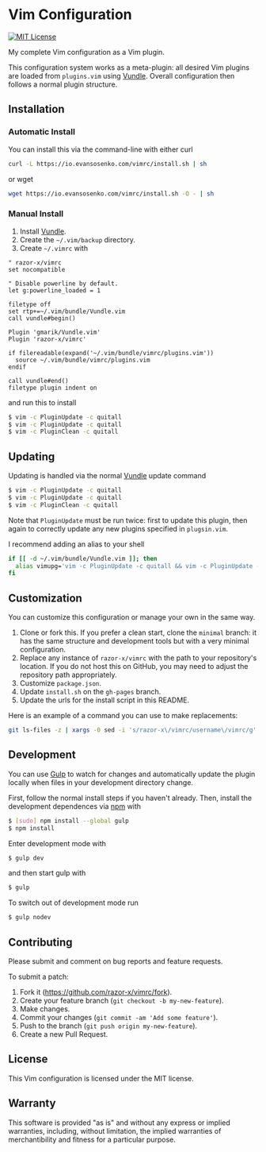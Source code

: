 # Vim Configuration

[![MIT License](http://img.shields.io/badge/license-MIT-red.svg?style=flat)](./LICENSE.txt)

My complete Vim configuration as a Vim plugin.

This configuration system works as a meta-plugin:
all desired Vim plugins are loaded from `plugins.vim` using [Vundle].
Overall configuration then follows a normal plugin structure.

## Installation

### Automatic Install

You can install this via the command-line with either curl

````bash
curl -L https://io.evansosenko.com/vimrc/install.sh | sh
````

or wget

````bash
wget https://io.evansosenko.com/vimrc/install.sh -O - | sh
````

### Manual Install

1. Install [Vundle].
2. Create the `~/.vim/backup` directory.
3. Create `~/.vimrc` with

````vim
" razor-x/vimrc
set nocompatible

" Disable powerline by default.
let g:powerline_loaded = 1

filetype off
set rtp+=~/.vim/bundle/Vundle.vim
call vundle#begin()

Plugin 'gmarik/Vundle.vim'
Plugin 'razor-x/vimrc'

if filereadable(expand('~/.vim/bundle/vimrc/plugins.vim'))
  source ~/.vim/bundle/vimrc/plugins.vim
endif

call vundle#end()
filetype plugin indent on
````

and run this to install

````bash
$ vim -c PluginUpdate -c quitall
$ vim -c PluginUpdate -c quitall
$ vim -c PluginClean -c quitall
````

## Updating

Updating is handled via the normal [Vundle] update command

````bash
$ vim -c PluginUpdate -c quitall
$ vim -c PluginUpdate -c quitall
$ vim -c PluginClean -c quitall
````

Note that `PluginUpdate` must be run twice: first to update this plugin,
then again to correctly update any new plugins specified in `plugsin.vim`.

I recommend adding an alias to your shell

````bash
if [[ -d ~/.vim/bundle/Vundle.vim ]]; then
  alias vimupg='vim -c PluginUpdate -c quitall && vim -c PluginUpdate -c quitall && vim -c PluginClean -c quitall'
fi
````

## Customization

You can customize this configuration or manage your own in the same way.

1. Clone or fork this.
   If you prefer a clean start, clone the `minimal` branch:
   it has the same structure and development tools but with
   a very minimal configuration.
2. Replace any instance of `razor-x/vimrc`
   with the path to your repository's location.
   If you do not host this on GitHub,
   you may need to adjust the repository path appropriately.
3. Customize `package.json`.
4. Update `install.sh` on the `gh-pages` branch.
5. Update the urls for the install script in this README.

Here is an example of a command you can use to make replacements:

````bash
git ls-files -z | xargs -0 sed -i 's/razor-x\/vimrc/username\/vimrc/g'
````

## Development

You can use [Gulp] to watch for changes and automatically update
the plugin locally when files in your development directory change.

First, follow the normal install steps if you haven't already.
Then, install the development dependences via [npm] with

````bash
$ [sudo] npm install --global gulp
$ npm install
````

Enter development mode with

````bash
$ gulp dev
````

and then start gulp with

````bash
$ gulp
````

To switch out of development mode run

````bash
$ gulp nodev
````

## Contributing

Please submit and comment on bug reports and feature requests.

To submit a patch:

1. Fork it (https://github.com/razor-x/vimrc/fork).
2. Create your feature branch (`git checkout -b my-new-feature`).
3. Make changes.
4. Commit your changes (`git commit -am 'Add some feature'`).
5. Push to the branch (`git push origin my-new-feature`).
6. Create a new Pull Request.

## License

This Vim configuration is licensed under the MIT license.

## Warranty

This software is provided "as is" and without any express or
implied warranties, including, without limitation, the implied
warranties of merchantibility and fitness for a particular
purpose.

[Gulp]: http://gulpjs.com/
[npm]: https://www.ruby-lang.org/en/
[Vundle]: https://github.com/gmarik/Vundle.vim
